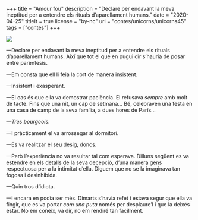 +++
title = "Amour fou"
description = "Declare per endavant la meva ineptitud per a entendre els rituals d’aparellament humans."
date = "2020-04-25"
titleIt = true
license = "by-nc"
url = "contes/unicorns/unicorns45"
tags = ["contes"]
+++

<img class="drawing" src="/contes/unicorns/tovallons/200/44.jpg">

—Declare per endavant la meva ineptitud per a entendre els rituals d’aparellament humans. Així que tot el que en pugui dir s’hauria de posar entre parèntesis.

—Em consta que ell li feia la cort de manera insistent.

—Insistent i exasperant.

—El cas és que ella va demostrar paciència. El refusava *sempre* amb molt de tacte. Fins que una nit, un cap de setmana… Bé, celebraven una festa en una casa de camp de la seva família, a dues hores de París…

—*Très bourgeois*.

—I pràcticament el va arrossegar al dormitori.

—Es va realitzar el seu desig, doncs.

—Però l’experiència no va resultar tal com esperava. Dilluns següent es va estendre en els detalls de la seva decepció, d’una manera gens respectuosa per a la intimitat d’ella. Diguem que no se la imaginava tan fogosa i desinhibida.

—Quin tros d’idiota.

—I encara en podia ser més. Dimarts s’havia refet i estava segur que ella va fingir, que es va portar *com una puta* només per desplaure’l i que la deixés estar. No em coneix, va dir, no em rendiré tan fàcilment.


